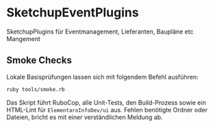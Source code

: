 # SketchupEventPlugins
SketchupPlugins für Eventmanagement, Lieferanten, Baupläne etc Mangement

## Smoke Checks

Lokale Basisprüfungen lassen sich mit folgendem Befehl ausführen:

```bash
ruby tools/smoke.rb
```

Das Skript führt RuboCop, alle Unit-Tests, den Build-Prozess sowie ein HTML-Lint für `ElementaroInfoDev/ui` aus. Fehlen benötigte Ordner oder Dateien, bricht es mit einer verständlichen Meldung ab.
